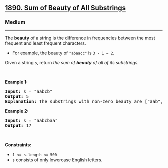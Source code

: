 <h2><a href="https://leetcode.com/problems/sum-of-beauty-of-all-substrings">1890. Sum of Beauty of All Substrings</a></h2><h3>Medium</h3><hr><p>The <strong>beauty</strong> of a string is the difference in frequencies between the most frequent and least frequent characters.</p>

<ul>
	<li>For example, the beauty of <code>"abaacc"</code> is <code>3 - 1 = 2</code>.</li>
</ul>

<p>Given a string <code>s</code>, return <em>the sum of <strong>beauty</strong> of all of its substrings.</em></p>

<p> </p>
<p><strong class="example">Example 1:</strong></p>

<pre>
<strong>Input:</strong> s = "aabcb"
<strong>Output:</strong> 5
<strong>Explanation: </strong>The substrings with non-zero beauty are ["aab","aabc","aabcb","abcb","bcb"], each with beauty equal to 1.</pre>

<p><strong class="example">Example 2:</strong></p>

<pre>
<strong>Input:</strong> s = "aabcbaa"
<strong>Output:</strong> 17
</pre>

<p> </p>
<p><strong>Constraints:</strong></p>

<ul>
	<li><code>1 <= s.length <=<sup> </sup>500</code></li>
	<li><code>s</code> consists of only lowercase English letters.</li>
</ul>

